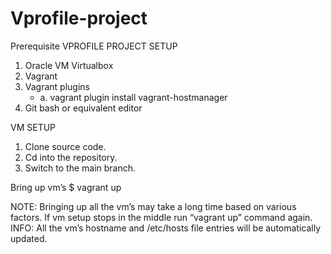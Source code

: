 # Vprofile-project

Prerequisite
VPROFILE PROJECT SETUP
1. Oracle VM Virtualbox
2. Vagrant
3. Vagrant plugins
    - a. vagrant plugin install vagrant-hostmanager
4. Git bash or equivalent editor


VM SETUP
1. Clone source code.
2. Cd into the repository.
3. Switch to the main branch.

Bring up vm’s
$ vagrant up

NOTE: Bringing up all the vm’s may take a long time based on various factors. If vm setup stops in the middle run “vagrant up” command again.
INFO: All the vm’s hostname and /etc/hosts file entries will be automatically updated.



